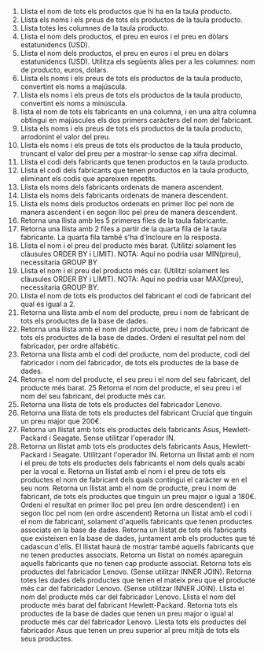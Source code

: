 1. Llista el nom de tots els productos que hi ha en la taula producto.
2. Llista els noms i els preus de tots els productos de la taula producto.
3. Llista totes les columnes de la taula producto.
4. Llista el nom dels productos, el preu en euros i el preu en dòlars estatunidencs (USD).
5. Llista el nom dels productos, el preu en euros i el preu en dòlars estatunidencs (USD). Utilitza els següents àlies per a les columnes: nom de producto, euros, dolars.
6. Llista els noms i els preus de tots els productos de la taula producto, convertint els noms a majúscula.
7. Llista els noms i els preus de tots els productos de la taula producto, convertint els noms a minúscula.
8. lista el nom de tots els fabricants en una columna, i en una altra columna obtingui en majúscules els dos primers caràcters del nom del fabricant.
9. Llista els noms i els preus de tots els productos de la taula producto, arrodonint el valor del preu.
10. Llista els noms i els preus de tots els productos de la taula producto, truncant el valor del preu per a mostrar-lo sense cap xifra decimal.
11. Llista el codi dels fabricants que tenen productos en la taula producto.
12. Llista el codi dels fabricants que tenen productos en la taula producto, eliminant els codis que apareixen repetits.
13. Llista els noms dels fabricants ordenats de manera ascendent.
14. Llista els noms dels fabricants ordenats de manera descendent.
15. Llista els noms dels productos ordenats en primer lloc pel nom de manera ascendent i en segon lloc pel preu de manera descendent.
16. Retorna una llista amb les 5 primeres files de la taula fabricante.
17. Retorna una llista amb 2 files a partir de la quarta fila de la taula fabricante. La quarta fila també s'ha d'incloure en la resposta.
18. Llista el nom i el preu del producto més barat. (Utilitzi solament les clàusules ORDER BY i LIMIT). NOTA: Aquí no podria usar MIN(preu), necessitaria GROUP BY
19. Llista el nom i el preu del producto més car. (Utilitzi solament les clàusules ORDER BY i LIMIT). NOTA: Aquí no podria usar MAX(preu), necessitaria GROUP BY.
20. Llista el nom de tots els productos del fabricant el codi de fabricant del qual és igual a 2.
21. Retorna una llista amb el nom del producte, preu i nom de fabricant de tots els productes de la base de dades.
22. Retorna una llista amb el nom del producte, preu i nom de fabricant de tots els productes de la base de dades. Ordeni el resultat pel nom del fabricador, per ordre alfabètic.
23. Retorna una llista amb el codi del producte, nom del producte, codi del fabricador i nom del fabricador, de tots els productes de la base de dades.
24. Retorna el nom del producte, el seu preu i el nom del seu fabricant, del producte més barat.
25 Retorna el nom del producte, el seu preu i el nom del seu fabricant, del producte més car.
26. Retorna una llista de tots els productes del fabricador Lenovo.
27. Retorna una llista de tots els productes del fabricant Crucial que tinguin un preu major que 200€.
28. Retorna un llistat amb tots els productes dels fabricants Asus, Hewlett-Packard i Seagate. Sense utilitzar l'operador IN.
29. Retorna un llistat amb tots els productes dels fabricants Asus, Hewlett-Packard i Seagate. Utilitzant l'operador IN.
Retorna un llistat amb el nom i el preu de tots els productes dels fabricants el nom dels quals acabi per la vocal e.
Retorna un llistat amb el nom i el preu de tots els productes el nom de fabricant dels quals contingui el caràcter w en el seu nom.
Retorna un llistat amb el nom de producte, preu i nom de fabricant, de tots els productes que tinguin un preu major o igual a 180€. Ordeni el resultat en primer lloc pel preu (en ordre descendent) i en segon lloc pel nom (en ordre ascendent)
Retorna un llistat amb el codi i el nom de fabricant, solament d'aquells fabricants que tenen productes associats en la base de dades.
Retorna un llistat de tots els fabricants que existeixen en la base de dades, juntament amb els productes que té cadascun d'ells. El llistat haurà de mostrar també aquells fabricants que no tenen productes associats.
Retorna un llistat on només apareguin aquells fabricants que no tenen cap producte associat.
Retorna tots els productes del fabricador Lenovo. (Sense utilitzar INNER JOIN).
Retorna totes les dades dels productes que tenen el mateix preu que el producte més car del fabricador Lenovo. (Sense utilitzar INNER JOIN).
Llista el nom del producte més car del fabricador Lenovo.
Llista el nom del producte més barat del fabricant Hewlett-Packard.
Retorna tots els productes de la base de dades que tenen un preu major o igual al producte més car del fabricador Lenovo.
Llesta tots els productes del fabricador Asus que tenen un preu superior al preu mitjà de tots els seus productes.
